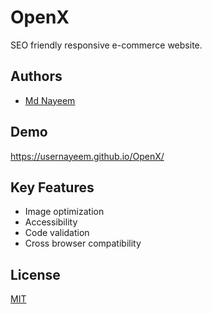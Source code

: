 # OpenX

SEO friendly responsive e-commerce website.


## Authors

- [Md Nayeem](https://www.github.com/usernayeem)


## Demo

https://usernayeem.github.io/OpenX/


## Key Features

- Image optimization
- Accessibility
- Code validation
- Cross browser compatibility


## License

[MIT](LICENSE)
